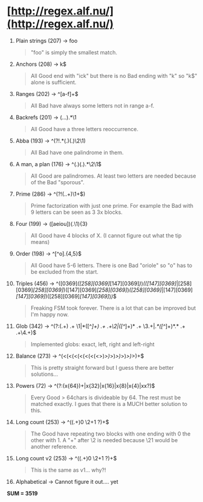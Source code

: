 # [http://regex.alf.nu/](http://regex.alf.nu/)

1. Plain strings (207) -> foo

	> "foo" is simply the smallest match.

2. Anchors (208) -> k$

	> All Good end with "ick" but there is no Bad ending with "k" so "k$" alone is sufficient.

3. Ranges (202) -> ^[a-f]+$

	> All Bad have always some letters not in range a-f.

4. Backrefs (201) -> (...).*\1

	> All Good have a three letters reoccurrence.

5. Abba (193) -> ^(?!.*(.)(.)\2\1)

	> All Bad have one palindrome in them.

6. A man, a plan (176) -> ^(.)(.).*\2\1$

	> All Good are palindromes. At least two letters are needed because of the Bad "sporous".

7. Prime (286) -> ^(?!(..+)\1+$)

	> Prime factorization with just one prime. For example the Bad with 9 letters can be seen as 3 3x blocks.

8. Four (199) -> ([aeiou])(.\1){3}

	> All Good have 4 blocks of X<some letter>. (I cannot figure out what the tip means)

9. Order (198) -> ^[^o].{4,5}$

	> All Good have 5-6 letters. There is one Bad "oriole" so "o" has to be excluded from the start.

10. Triples (456) -> ^([0369]*([258][0369]*[147][0369]*)*)*(([147][0369]*|[258][0369]*[258][0369]*)([147][0369]*[258][0369]*)*([258][0369]*|[147][0369]*[147][0369]*)([258][0369]*[147][0369]*)*)*$

	> Freaking FSM took forever. There is a lot that can be improved but I'm happy now.

11. Glob (342) -> ^(?:(.+) .+ \1|\*([^*]+) .+ .+\2|([^*]+)\* .+ \3.+|.*\*([^*]+)\*.* .+ .+\4.+)$

	> Implemented globs: exact, left, right and left-right

12. Balance (273) -> ^(<(<(<(<(<(<(<>)*>)*>)*>)*>)*>)*>)+$

	> This is pretty straight forward but I guess there are better solutions...

13. Powers (72) -> ^(?:(x{64})+|x{32}|x{16}|x{8}|x{4}|xx?)$

	> Every Good > 64chars is divideable by 64. The rest must be matched exactly. I gues that there is a MUCH better solution to this.

14. Long count (253) -> ^((.+)0 \2+1 ?)+$

	> The Good have repeating two blocks with one ending with 0 the other with 1. A "+" after \2 is needed because \21 would be another reference.

15. Long count v2 (253) -> ^((.+)0 \2+1 ?)+$

	> This is the same as v1... why?!

16. Alphabetical -> Cannot figure it out.... yet

**SUM = 3519**
